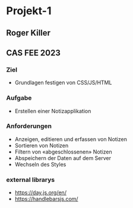 # Projekt-1

## Roger Killer

## CAS FEE 2023

### Ziel

- Grundlagen festigen von CSS/JS/HTML

### Aufgabe

- Erstellen einer Notizapplikation

### Anforderungen

- Anzeigen, editieren und erfassen von Notizen
- Sortieren von Notizen
- Filtern von «abgeschlossenen» Notizen
- Abspeichern der Daten auf dem Server
- Wechseln des Styles

### external librarys

- https://day.js.org/en/
- https://handlebarsjs.com/
